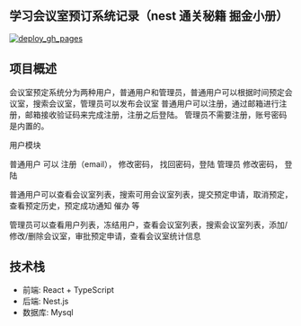 
## 学习会议室预订系统记录（nest 通关秘籍 掘金小册）

[![deploy_gh_pages](https://github.com/zxkws/meeting_room_sys/actions/workflows/main.yml/badge.svg?branch=main)](https://github.com/zxkws/meeting_room_sys/actions/workflows/main.yml)

## 项目概述
会议室预定系统分为两种用户，普通用户和管理员，普通用户可以根据时间预定会议室，搜索会议室，管理员可以发布会议室
普通用户可以注册，通过邮箱进行注册，邮箱接收验证码来完成注册，注册之后登陆。
管理员不需要注册，账号密码是内置的。

用户模块

普通用户 可以 注册（email）， 修改密码， 找回密码，登陆
管理员 修改密码， 登陆


普通用户可以查看会议室列表，搜索可用会议室列表，提交预定申请，取消预定，查看预定历史，预定成功通知 催办 等

管理员可以查看用户列表，冻结用户，查看会议室列表，搜索会议室列表，添加/修改/删除会议室，审批预定申请，查看会议室统计信息



## 技术栈
- 前端: React + TypeScript
- 后端: Nest.js
- 数据库: Mysql
